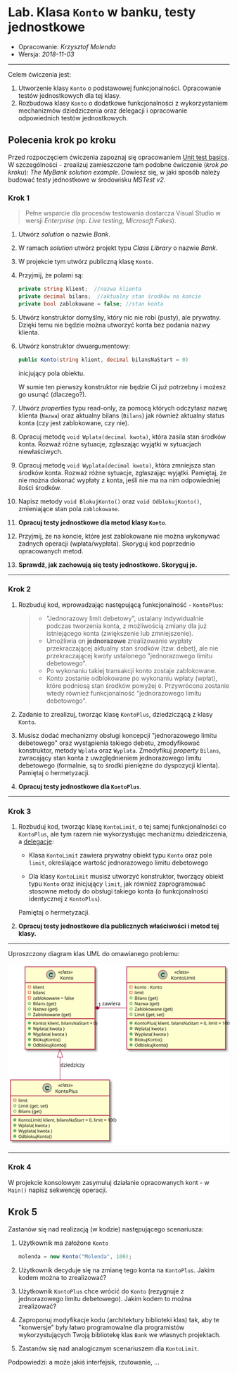 # Lab. Klasa `Konto` w banku, testy jednostkowe

* Opracowanie: _Krzysztof Molenda_
* Wersja: _2018-11-03_

---

Celem ćwiczenia jest:

1. Utworzenie klasy `Konto` o podstawowej funkcjonalności. Opracowanie testów jednostkowych dla tej klasy.
2. Rozbudowa klasy `Konto` o dodatkowe funkcjonalności z wykorzystaniem mechanizmów dziedziczenia oraz delegacji i opracowanie odpowiednich testów jednostkowych.

## Polecenia krok po kroku

Przed rozpoczęciem ćwiczenia zapoznaj się opracowaniem [Unit test basics](https://docs.microsoft.com/en-US/visualstudio/test/unit-test-basics). W szczególności - zrealizuj zamieszczone tam podobne ćwiczenie (_krok po kroku_): _The MyBank solution example_. Dowiesz się, w jaki sposób należy budować testy jednostkowe w środowisku _MSTest v2_.

### Krok 1

> Pełne wsparcie dla procesów testowania dostarcza Visual Studio w wersji _Enterprise_ (np. _Live testing_, _Microsoft Fakes_).

1. Utwórz _solution_ o nazwie _Bank_.

2. W ramach _solution_ utwórz projekt typu _Class Library_ o nazwie _Bank_.

3. W projekcie tym utwórz publiczną klasę `Konto`.

4. Przyjmij, że polami są:

    ```csharp
    private string klient;  //nazwa klienta
    private decimal bilans;  //aktualny stan środków na koncie
    private bool zablokowane = false; //stan konta
    ```

5. Utwórz konstruktor domyślny, który nic nie robi (pusty), ale prywatny. Dzięki temu nie będzie można utworzyć konta bez podania nazwy klienta.

6. Utwórz konstruktor dwuargumentowy:

    ```csharp
    public Konto(string klient, decimal bilansNaStart = 0)
    ```

    inicjujący pola obiektu.

    W sumie ten pierwszy konstruktor nie będzie Ci już potrzebny i możesz go usunąć (dlaczego?).

7. Utwórz _properties_ typu read-only, za pomocą których odczytasz nazwę klienta (`Nazwa`) oraz aktualny bilans (`Bilans`) jak również aktualny status konta (czy jest zablokowane, czy nie).

8. Opracuj metodę `void Wplata(decimal kwota)`, która zasila stan środków konta. Rozważ różne sytuacje, zgłaszając wyjątki w sytuacjach niewłaściwych.

9. Opracuj metodę `void Wyplata(decimal kwota)`, która zmniejsza stan środków konta. Rozważ różne sytuacje, zgłaszając wyjątki. Pamiętaj, że nie można dokonać wypłaty z konta, jeśli nie ma na nim odpowiedniej ilości środków.

10. Napisz metody `void BlokujKonto()` oraz `void OdblokujKonto()`, zmieniające stan pola `zablokowane`.

11. **Opracuj testy jednostkowe dla metod klasy `Konto`**.

12. Przyjmij, że na koncie, które jest zablokowane nie można wykonywać żadnych operacji (wpłata/wypłata). Skoryguj kod poprzednio opracowanych metod.

13. **Sprawdź, jak zachowują się testy jednostkowe. Skoryguj je.**

---

### Krok 2

1. Rozbuduj kod, wprowadzając następującą funkcjonalność - `KontoPlus`:

    > * "Jednorazowy limit debetowy", ustalany indywidualnie podczas tworzenia konta, z możliwością zmiany dla już istniejącego konta (zwiększenie lub zmniejszenie).
    > * Umożliwia on **jednorazowe** zrealizowanie wypłaty przekraczającej aktualny stan środków (tzw. debet), ale nie przekraczającej kwoty ustalonego "jednorazowego limitu debetowego".
    > * Po wykonaniu takiej transakcji konto zostaje zablokowane.
    > * Konto zostanie odblokowane po wykonaniu wpłaty (wpłat), które podniosą stan środków powyżej `0`. Przywrócona zostanie wtedy również funkcjonalność "jednorazowego limitu debetowego".

2. Zadanie to zrealizuj, tworząc klasę `KontoPlus`, dziedziczącą z klasy `Konto`.

3. Musisz dodać mechanizmy obsługi koncepcji "jednorazowego limitu debetowego" oraz wystąpienia takiego debetu, zmodyfikować konstruktor, metody `Wplata` oraz `Wyplata`. Zmodyfikuj _property_ `Bilans`, zwracający stan konta z uwzględnieniem jednorazowego limitu debetowego (formalnie, są to środki pieniężne do dyspozycji klienta). Pamiętaj o hermetyzacji.

4. **Opracuj testy jednostkowe dla `KontoPlus`**.

---

### Krok 3

1. Rozbuduj kod, tworząc klasę `KontoLimit`, o tej samej funkcjonalności co `KontoPlus`, ale tym razem nie wykorzystując mechanizmu dziedziczenia, a [delegację](http://best-practice-software-engineering.ifs.tuwien.ac.at/patterns/delegation.html):

   * Klasa `KontoLimit` zawiera prywatny obiekt typu `Konto` oraz pole `limit`, określające wartość jednorazowego limitu debetowego

   * Dla klasy `KontoLimit` musisz utworzyć konstruktor, tworzący obiekt typu `Konto` oraz inicjujący `limit`, jak również zaprogramować stosowne metody do obsługi takiego konta (o funkcjonalności identycznej z `KontoPlus`).

    Pamiętaj o hermetyzacji.

2. **Opracuj testy jednostkowe dla publicznych właściwości i metod tej klasy.**

---

Uproszczony diagram klas UML do omawianego problemu:

![Diagram](./diagram.svg)

---

### Krok 4

W projekcie konsolowym zasymuluj działanie opracowanych kont - w `Main()` napisz sekwencję operacji.

## Krok 5

Zastanów się nad realizacją (w kodzie) następującego scenariusza:

1. Użytkownik ma założone `Konto`

   ```csharp
   molenda = new Konto("Molenda", 100);
   ```

2. Użytkownik decyduje się na zmianę tego konta na `KontoPlus`. Jakim kodem można to zrealizować?

3. Użytkownik `KontoPlus` chce wrócić do `Konto` (rezygnuje z jednorazowego limitu debetowego). Jakim kodem to można zrealizować?

4. Zaproponuj modyfikacje kodu (architektury biblioteki klas) tak, aby te "konwersje" były łatwo programowalne dla programistów wykorzystujących Twoją bibliotekę klas `Bank` we własnych projektach.

5. Zastanów się nad analogicznym scenariuszem dla `KontoLimit`.

Podpowiedzi: a może jakiś interfejsik, rzutowanie, ...
